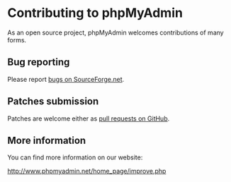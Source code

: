 # Contributing to phpMyAdmin

As an open source project, phpMyAdmin welcomes contributions of many forms.

## Bug reporting

Please report [bugs on SourceForge.net][1]. 

[1]: https://sourceforge.net/p/phpmyadmin/bugs/new/

## Patches submission

Patches are welcome either as [pull requests on GitHub][2].

[2]: https://github.com/phpmyadmin/phpmyadmin/pulls

## More information

You can find more information on our website:

http://www.phpmyadmin.net/home_page/improve.php
